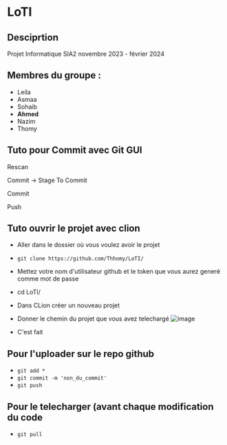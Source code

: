 # LoTI
## Desciprtion
Projet Informatique SIA2
novembre 2023 - février 2024
## Membres du groupe :
- Leila
- Asmaa
- Sohaib
- **Ahmed**
- Nazim
- Thomy
## Tuto pour Commit avec Git GUI
Rescan

Commit -> Stage To Commit

Commit

Push

## Tuto ouvrir le projet avec clion
* Aller dans le dossier où vous voulez avoir le projet
* ```git clone https://github.com/Thhomy/LoTI/ ```
* Mettez votre nom d'utilisateur github et le token que vous aurez generé comme mot de passe
* cd LoTI/
* Dans CLion créer un nouveau projet
* Donner le chemin du projet que vous avez telechargé
![image](https://github.com/Thhomy/LoTI/assets/45372740/0dc5bbde-c8cb-4ab8-8a69-0d53b0d17b02)

* C'est fait


## Pour l'uploader sur le repo github
* ```git add *```
* ```git commit -m 'non_du_commit'```
* ```git push```
## Pour le telecharger (avant chaque modification du code
* ```git pull```

